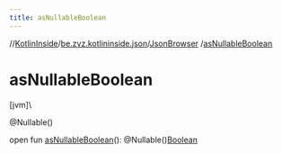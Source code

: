 ```yaml
---
title: asNullableBoolean
---
```

//[KotlinInside](../../../index.html)/[be.zvz.kotlininside.json](../index.html)/[JsonBrowser](index.html)
/[asNullableBoolean](as-nullable-boolean.html)

# asNullableBoolean

[jvm]\

@Nullable()

open fun [asNullableBoolean](as-nullable-boolean.html)():
@Nullable()[Boolean](https://docs.oracle.com/javase/7/docs/api/java/lang/Boolean.html)




